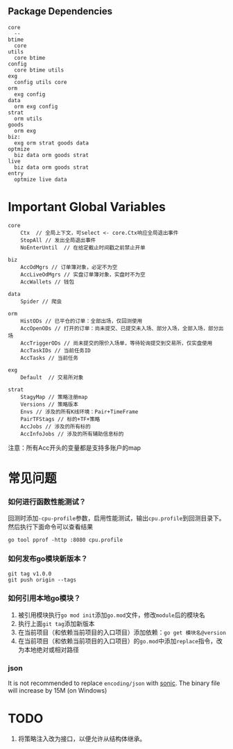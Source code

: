 
## Package Dependencies
```text
core
  --
btime
  core
utils
  core btime
config
  core btime utils
exg
  config utils core
orm
  exg config  
data
  orm exg config 
strat
  orm utils
goods
  orm exg 
biz:
  exg orm strat goods data
optmize
  biz data orm goods strat
live 
  biz data orm goods strat
entry
  optmize live data 
```

# Important Global Variables
```text
core
    Ctx  // 全局上下文，可select <- core.Ctx响应全局退出事件
    StopAll // 发出全局退出事件
    NoEnterUntil  // 在给定截止时间戳之前禁止开单
    
biz
    AccOdMgrs // 订单簿对象，必定不为空
    AccLiveOdMgrs // 实盘订单簿对象，实盘时不为空
    AccWallets // 钱包
    
data
    Spider // 爬虫

orm
    HistODs // 已平仓的订单：全部出场，仅回测使用
    AccOpenODs // 打开的订单：尚未提交、已提交未入场、部分入场，全部入场，部分出场
    AccTriggerODs // 尚未提交的限价入场单，等待轮询提交到交易所，仅实盘使用
    AccTaskIDs // 当前任务ID
    AccTasks // 当前任务

exg
    Default  // 交易所对象

strat
    StagyMap // 策略注册map
    Versions // 策略版本
    Envs // 涉及的所有K线环境：Pair+TimeFrame
    PairTFStags // 标的+TF+策略
    AccJobs // 涉及的所有标的
    AccInfoJobs // 涉及的所有辅助信息标的
```
注意：所有Acc开头的变量都是支持多账户的map

# 常见问题
### 如何进行函数性能测试？
回测时添加`-cpu-profile`参数，启用性能测试，输出`cpu.profile`到回测目录下。然后执行下面命令可以查看结果
```shell
go tool pprof -http :8080 cpu.profile
```
### 如何发布go模块新版本？
```shell
git tag v1.0.0
git push origin --tags
```
### 如何引用本地go模块？
1. 被引用模块执行`go mod init`添加`go.mod`文件，修改`module`后的模块名
2. 执行上面`git tag`添加新版本
3. 在当前项目（和依赖当前项目的入口项目）添加依赖：`go get 模块名@version`
4. 在当前项目（和依赖当前项目的入口项目）的`go.mod`中添加`replace`指令，改为本地绝对或相对路径

### json
It is not recommended to replace `encoding/json` with [sonic](https://github.com/bytedance/sonic/issues/574). The binary file will increase by 15M (on Windows)

# TODO
1. 将策略注入改为接口，以便允许从结构体继承。
